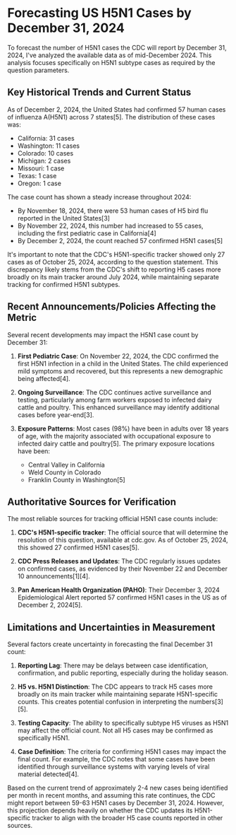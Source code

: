 # Forecasting US H5N1 Cases by December 31, 2024

To forecast the number of H5N1 cases the CDC will report by December 31, 2024, I've analyzed the available data as of mid-December 2024. This analysis focuses specifically on H5N1 subtype cases as required by the question parameters.

## Key Historical Trends and Current Status

As of December 2, 2024, the United States had confirmed 57 human cases of influenza A(H5N1) across 7 states[5]. The distribution of these cases was:
- California: 31 cases
- Washington: 11 cases
- Colorado: 10 cases
- Michigan: 2 cases
- Missouri: 1 case
- Texas: 1 case
- Oregon: 1 case

The case count has shown a steady increase throughout 2024:
- By November 18, 2024, there were 53 human cases of H5 bird flu reported in the United States[3]
- By November 22, 2024, this number had increased to 55 cases, including the first pediatric case in California[4]
- By December 2, 2024, the count reached 57 confirmed H5N1 cases[5]

It's important to note that the CDC's H5N1-specific tracker showed only 27 cases as of October 25, 2024, according to the question statement. This discrepancy likely stems from the CDC's shift to reporting H5 cases more broadly on its main tracker around July 2024, while maintaining separate tracking for confirmed H5N1 subtypes.

## Recent Announcements/Policies Affecting the Metric

Several recent developments may impact the H5N1 case count by December 31:

1. **First Pediatric Case**: On November 22, 2024, the CDC confirmed the first H5N1 infection in a child in the United States. The child experienced mild symptoms and recovered, but this represents a new demographic being affected[4].

2. **Ongoing Surveillance**: The CDC continues active surveillance and testing, particularly among farm workers exposed to infected dairy cattle and poultry. This enhanced surveillance may identify additional cases before year-end[3].

3. **Exposure Patterns**: Most cases (98%) have been in adults over 18 years of age, with the majority associated with occupational exposure to infected dairy cattle and poultry[5]. The primary exposure locations have been:
   - Central Valley in California
   - Weld County in Colorado
   - Franklin County in Washington[5]

## Authoritative Sources for Verification

The most reliable sources for tracking official H5N1 case counts include:

1. **CDC's H5N1-specific tracker**: The official source that will determine the resolution of this question, available at cdc.gov. As of October 25, 2024, this showed 27 confirmed H5N1 cases[5].

2. **CDC Press Releases and Updates**: The CDC regularly issues updates on confirmed cases, as evidenced by their November 22 and December 10 announcements[1][4].

3. **Pan American Health Organization (PAHO)**: Their December 3, 2024 Epidemiological Alert reported 57 confirmed H5N1 cases in the US as of December 2, 2024[5].

## Limitations and Uncertainties in Measurement

Several factors create uncertainty in forecasting the final December 31 count:

1. **Reporting Lag**: There may be delays between case identification, confirmation, and public reporting, especially during the holiday season.

2. **H5 vs. H5N1 Distinction**: The CDC appears to track H5 cases more broadly on its main tracker while maintaining separate H5N1-specific counts. This creates potential confusion in interpreting the numbers[3][5].

3. **Testing Capacity**: The ability to specifically subtype H5 viruses as H5N1 may affect the official count. Not all H5 cases may be confirmed as specifically H5N1.

4. **Case Definition**: The criteria for confirming H5N1 cases may impact the final count. For example, the CDC notes that some cases have been identified through surveillance systems with varying levels of viral material detected[4].

Based on the current trend of approximately 2-4 new cases being identified per month in recent months, and assuming this rate continues, the CDC might report between 59-63 H5N1 cases by December 31, 2024. However, this projection depends heavily on whether the CDC updates its H5N1-specific tracker to align with the broader H5 case counts reported in other sources.